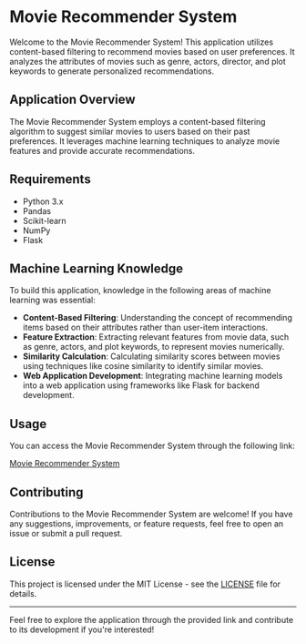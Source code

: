 # Movie Recommender System

Welcome to the Movie Recommender System! This application utilizes content-based filtering to recommend movies based on user preferences. It analyzes the attributes of movies such as genre, actors, director, and plot keywords to generate personalized recommendations.

## Application Overview

The Movie Recommender System employs a content-based filtering algorithm to suggest similar movies to users based on their past preferences. It leverages machine learning techniques to analyze movie features and provide accurate recommendations.

## Requirements

- Python 3.x
- Pandas
- Scikit-learn
- NumPy
- Flask

## Machine Learning Knowledge

To build this application, knowledge in the following areas of machine learning was essential:

- **Content-Based Filtering**: Understanding the concept of recommending items based on their attributes rather than user-item interactions.
- **Feature Extraction**: Extracting relevant features from movie data, such as genre, actors, and plot keywords, to represent movies numerically.
- **Similarity Calculation**: Calculating similarity scores between movies using techniques like cosine similarity to identify similar movies.
- **Web Application Development**: Integrating machine learning models into a web application using frameworks like Flask for backend development.

## Usage

You can access the Movie Recommender System through the following link:

[Movie Recommender System](https://movie-recommender-system-sj-e83700016594.herokuapp.com/)

## Contributing

Contributions to the Movie Recommender System are welcome! If you have any suggestions, improvements, or feature requests, feel free to open an issue or submit a pull request.

## License

This project is licensed under the MIT License - see the [LICENSE](LICENSE) file for details.

---

Feel free to explore the application through the provided link and contribute to its development if you're interested!
